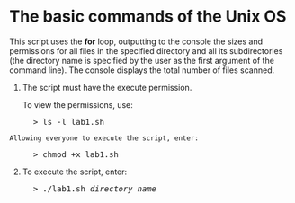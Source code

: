 # The basic commands of the Unix OS

This script uses the **for** loop, outputting to the console the sizes and permissions for all files
in the specified directory and all its subdirectories (the directory name is specified by the user
as the first argument of the command line). The console displays the total number of files scanned.

1. The script must have the execute permission.                                              
                                                                                              
    To view the permissions, use:                                                 
<pre>
     > ls -l lab1.sh
</pre>
                                                                                            
    Allowing everyone to execute the script, enter:
<pre>
     > chmod +x lab1.sh
</pre>

2. To execute the script, enter:
<pre>
     > ./lab1.sh <i>directory_name</i>
</pre>
